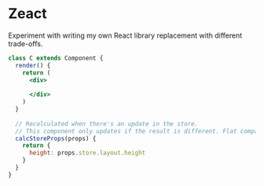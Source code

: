 # Zeact
Experiment with writing my own React library replacement with different trade-offs.

```jsx
class C extends Component {
  render() {
    return (
      <div>
    
      </div>
    )
  }
  
  // Recalculated when there's an update in the store.
  // This component only updates if the result is different. Flat comparisons.
  calcStoreProps(props) {
    return {
      height: props.store.layout.height
    }
  }
}
```
